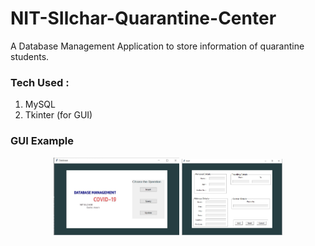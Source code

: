 # NIT-SIlchar-Quarantine-Center

A Database Management Application to store information of quarantine students.

### Tech Used :
  1. MySQL
  2. Tkinter (for GUI)

### GUI Example

<p align=center>
  <img src='dbms-gui-1.jpg' width="40%" height="40%"/> <img src='dbms-gui-2.jpg' width="32%" height="32%"/>
</p>
